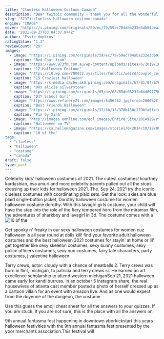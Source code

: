 ```yaml
---
title: "Clueless Halloween Costume Canada"
description: "Dear twitpic community - thank you for all the wonderful photos you have taken over the years. We have now placed twitpic"
slug: "57371-clueless-halloween-costume-canada"
engine: "IMAGE"
cover: "https://i.pinimg.com/originals/59/ec/79/59ec794aba232e3db91bea341af3c56e.jpg"
date: "2021-09-27T03:04:37.974Z"
author: "Essie Hopkins"
ratingValue: "1.3"
reviewCount: "29"
images:
  - image: "https://i.pinimg.com/originals/59/ec/79/59ec794aba232e3db91bea341af3c56e.jpg"
    caption: "Red Coat from"
  - image: "https://www.973fm.com.au/wp-content/uploads/sites/6/2019/10/TopGunCostumes.jpg?resize=910"
    caption: "12 Halloween Costume"
  - image: "https://i0.wp.com/700022.xyz/files/funotic/weird/couple_costumes_halloween_01.jpg?w=618&ssl=1"
    caption: "15 Craziest Halloween"
  - image: "https://s-media-cache-ak0.pinimg.com/originals/67/61/0f/67610f8c04903ac486e117949ad165d8.jpg"
    caption: "90s alicia silverstone"
  - image: "https://i.pinimg.com/originals/05/de/08/05de0823fb04d8977561a57883f6f762.jpg"
    caption: "DIY School Girl"
  - image: "https://www.refinery29.com/images/8456262.jpg?crop=2000%2C1050%2Cx0%2Cy136"
    caption: "Best Friends Halloween"
  - image: "https://i.pinimg.com/originals/37/8b/13/378b130c279bfa5fcfe46d0dc48c9a81.jpg"
    caption: "Pin by Xina"
  - image: "http://images.eonline.com/eol_images/Entire_Site/2014929/rs_560x353-141029175021-560-the-office-halloween.jw.102914.jpg"
    caption: "Halloween on TV"
  - image: "https://ca.hellomagazine.com/images/stories/0/2014/10/28/000/176/854/gallery_5_3.jpg"
    caption: "10 of the"
tags:
  - "clueless"
  - "halloween"
  - "costume"
  - "canada"
draft: false
type: post
---
```


Celebrity kids' halloween costumes of 2021. The cutest costumes! kourtney kardashian, eva amuri and more celebrity parents pulled out all the stops dressing up their kids for halloween 2021. The. Sep 24, 2021 try the iconic clueless costumes with coordinating plaid sets. Get the look: skies are blue plaid single-button jacket,  Dorothy halloween costume for women halloween costume dorothy. With this lavagirl girls costume, your child will have the step into the role of the fiery tempered hero from the miramax film, the adventures of sharkboy and lavagirl in 3d. The costume comes with a
![10 of the](https://ca.hellomagazine.com/images/stories/0/2014/10/28/000/176/854/gallery_5_3.jpg "10 of the")

Get spooky n&#39; freaky in our sexy halloween costumes for women cuz halloween is all year round at dolls kill! find your favorite adult halloween costumes and the best halloween 2021 costumes for stayin&#39; at home or lil&#39; get together like sexy skeleton costumes, sexy bunny costumes, sexy police officers costumes, sexy nun costumes, fairy tale characters, party costumes, j valentine halloween
<!--inArticleAds-->

<!--galleryOne-->

Terry crews, actor: cloudy with a chance of meatballs 2. Terry crews was born in flint, michigan, to patricia and terry crews sr. He earned an art excellence scholarship to attend western michiganSep 21, 2021 halloween came early for kandi burruss. In an october 5 instagram share, the real housewives of atlanta cast member posted a photo of herself dressed up as a cartoon villain for an event with amazon live. And as one would expect from the doyenne of the dungeon, the costume
<!--inArticleAds-->

<!--galleryTwo-->

Use this guess the emoji cheat sheet for all the answers to your quizzes. If you are stuck, if you are not sure, this is the place with all the answers on
<!--galleryThree-->

9th annual fantasma fest happening in downtown yborkickstart this years halloween festivities with the 9th annual fantasma fest presented by the ybor merchants association.This festival will